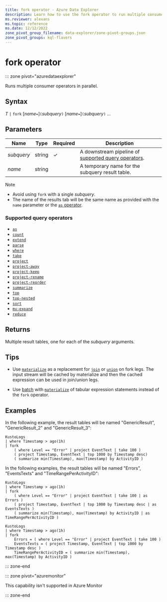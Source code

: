 ```yaml
---
title: fork operator - Azure Data Explorer
description: Learn how to use the fork operator to run multiple consumer operators in parallel.
ms.reviewer: alexans
ms.topic: reference
ms.date: 12/12/2022
zone_pivot_group_filename: data-explorer/zone-pivot-groups.json
zone_pivot_groups: kql-flavors
---
```

# fork operator

::: zone pivot="azuredataexplorer"

Runs multiple consumer operators in parallel.

## Syntax

*T* `|` `fork` [*name*`=`]`(`*subquery*`)` [*name*`=`]`(`*subquery*`)` ...

## Parameters

| Name | Type | Required | Description |
|--|--|--|--|
| *subquery* | string | &check; | A downstream pipeline of [supported query operators](#supported-query-operators).|
| *name* | string | | A temporary name for the subquery result table.|

> [!NOTE]
>
> * Avoid using `fork` with a single *subquery*.
> * The name of the results tab will be the same name as provided with the `name` parameter or the [`as` operator](asoperator.md).

### Supported query operators

* [`as`](asoperator.md)
* [`count`](countoperator.md)
* [`extend`](extendoperator.md)
* [`parse`](parseoperator.md)
* [`where`](whereoperator.md)
* [`take`](takeoperator.md)
* [`project`](projectoperator.md)
* [`project-away`](projectawayoperator.md)
* [`project-keep`](project-keep-operator.md)
* [`project-rename`](projectrenameoperator.md)
* [`project-reorder`](projectreorderoperator.md)
* [`summarize`](summarizeoperator.md)
* [`top`](topoperator.md)
* [`top-nested`](topnestedoperator.md)
* [`sort`](sortoperator.md)
* [`mv-expand`](mvexpandoperator.md)
* [`reduce`](reduceoperator.md)

## Returns

Multiple result tables, one for each of the *subquery* arguments.

## Tips

* Use [`materialize`](materializefunction.md) as a replacement for [`join`](joinoperator.md) or [`union`](unionoperator.md) on fork legs. The input stream will be cached by materialize and then the cached expression can be used in join/union legs.

* Use [batch](batches.md) with [`materialize`](materializefunction.md) of tabular expression statements instead of the `fork` operator.

## Examples

In the following example, the result tables will be named "GenericResult",  "GenericResult_2" and "GenericResult_3":

```kusto
KustoLogs
| where Timestamp > ago(1h)
| fork
    ( where Level == "Error" | project EventText | take 100 )
    ( project Timestamp, EventText | top 1000 by Timestamp desc)
    ( summarize min(Timestamp), max(Timestamp) by ActivityID )
```

In the following examples, the result tables will be named "Errors", "EventsTexts" and "TimeRangePerActivityID":

```kusto
KustoLogs
| where Timestamp > ago(1h)
| fork
    ( where Level == "Error" | project EventText | take 100 | as Errors )
    ( project Timestamp, EventText | top 1000 by Timestamp desc | as EventsTexts )
    ( summarize min(Timestamp), max(Timestamp) by ActivityID | as TimeRangePerActivityID )
```

```kusto
KustoLogs
| where Timestamp > ago(1h)
| fork
    Errors = ( where Level == "Error" | project EventText | take 100 )
    EventsTexts = ( project Timestamp, EventText | top 1000 by Timestamp desc )
    TimeRangePerActivityID = ( summarize min(Timestamp), max(Timestamp) by ActivityID )
```

::: zone-end

::: zone pivot="azuremonitor"

This capability isn't supported in Azure Monitor

::: zone-end
